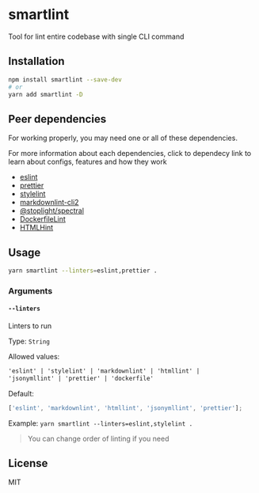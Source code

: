 # smartlint

Tool for lint entire codebase with single CLI command

## Installation

```bash
npm install smartlint --save-dev
# or
yarn add smartlint -D
```

## Peer dependencies

For working properly, you may need one or all of these dependencies.

For more information about each dependencies,
click to dependecy link to learn about configs,
features and how they work

- [eslint](http://eslint.org)
- [prettier](https://prettier.io)
- [stylelint](https://stylelint.io)
- [markdownlint-cli2](https://github.com/DavidAnson/markdownlint-cli2)
- [@stoplight/spectral](https://github.com/stoplightio/spectral)
- [DockerfileLint](https://github.com/replicatedhq/dockerfilelint)
- [HTMLHint](https://github.com/htmlhint/HTMLHint)

## Usage

```bash
yarn smartlint --linters=eslint,prettier .
```

### Arguments

#### `--linters`

Linters to run

Type: `String`

Allowed values:

```md
'eslint' | 'stylelint' | 'markdownlint' | 'htmllint' |
'jsonymllint' | 'prettier' | 'dockerfile'
```

Default:

```js
['eslint', 'markdownlint', 'htmllint', 'jsonymllint', 'prettier'];
```

Example: `yarn smartlint --linters=eslint,stylelint .`

> You can change order of linting if you need

## License

MIT
